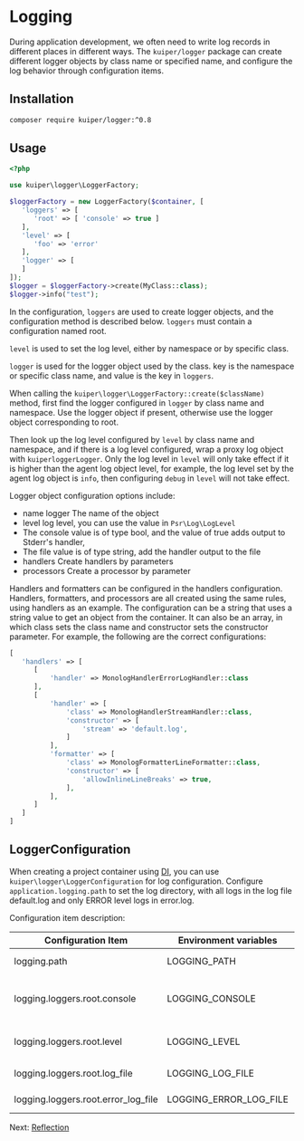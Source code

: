 # Logging

During application development, we often need to write log records in different places in different ways.
The `kuiper/logger` package can create different logger objects by class name or specified name, and configure the log behavior through configuration items.

## Installation

```bash
composer require kuiper/logger:^0.8
```

## Usage

```php
<?php

use kuiper\logger\LoggerFactory;

$loggerFactory = new LoggerFactory($container, [
   'loggers' => [
      'root' => [ 'console' => true ]
   ],
   'level' => [
      'foo' => 'error'
   ],
   'logger' => [
   ]
]);
$logger = $loggerFactory->create(MyClass::class);
$logger->info("test");
```

In the configuration, `loggers` are used to create logger objects, and the configuration method is described below. `loggers` must contain a configuration named root. 

`level` is used to set the log level, either by namespace or by specific class.

`logger` is used for the logger object used by the class. key is the namespace or specific class name, and value is the key in `loggers`.

When calling the `kuiper\logger\LoggerFactory::create($className)` method, first find the logger configured in `logger` by class name and namespace.
Use the logger object if present, otherwise use the logger object corresponding to root.

Then look up the log level configured by `level` by class name and namespace, and if there is a log level configured, wrap a proxy log object with `kuiperloggerLogger`. Only the log level in `level` will only take effect if it is higher than the agent log object level, for example, the log level set by the agent log object is `info`, then configuring `debug` in `level` will not take effect.

Logger object configuration options include:
- name logger The name of the object
- level log level, you can use the value in `Psr\Log\LogLevel`
- The console value is of type bool, and the value of true adds output to Stderr's handler,
- The file value is of type string, add the handler output to the file 
- handlers Create handlers by parameters
- processors Create a processor by parameter

Handlers and formatters can be configured in the handlers configuration. Handlers, formatters, and processors are all created using the same rules, using handlers as an example.
The configuration can be a string that uses a string value to get an object from the container.
It can also be an array, in which class sets the class name and constructor sets the constructor parameter. For example, the following are the correct configurations:

```php
[
   'handlers' => [
      [
          'handler' => MonologHandlerErrorLogHandler::class
      ],
      [
          'handler' => [
              'class' => MonologHandlerStreamHandler::class,
              'constructor' => [
                  'stream' => 'default.log',
              ]
          ],
          'formatter' => [
              'class' => MonologFormatterLineFormatter::class,
              'constructor' => [
                  'allowInlineLineBreaks' => true,
              ],
          ],
      ]
   ]
]
```

## LoggerConfiguration

When creating a project container using [DI](di.md), you can use `kuiper\logger\LoggerConfiguration` for log configuration.
Configure `application.logging.path` to set the log directory, with all logs in the log file default.log and only ERROR level logs in error.log.

Configuration item description:

| Configuration Item | Environment variables | Description |
|-------------------------------------|------------------------|-------------|
| logging.path                        | LOGGING_PATH           | Log Directory |
| logging.loggers.root.console        | LOGGING_CONSOLE        | Whether to output logs to standard output |
| logging.loggers.root.level          | LOGGING_LEVEL          | Log Filtering Level |
| logging.loggers.root.log_file       | LOGGING_LOG_FILE       | Log file name |
| logging.loggers.root.error_log_file | LOGGING_ERROR_LOG_FILE | Error log file name | 

Next: [Reflection](reflection.md)
